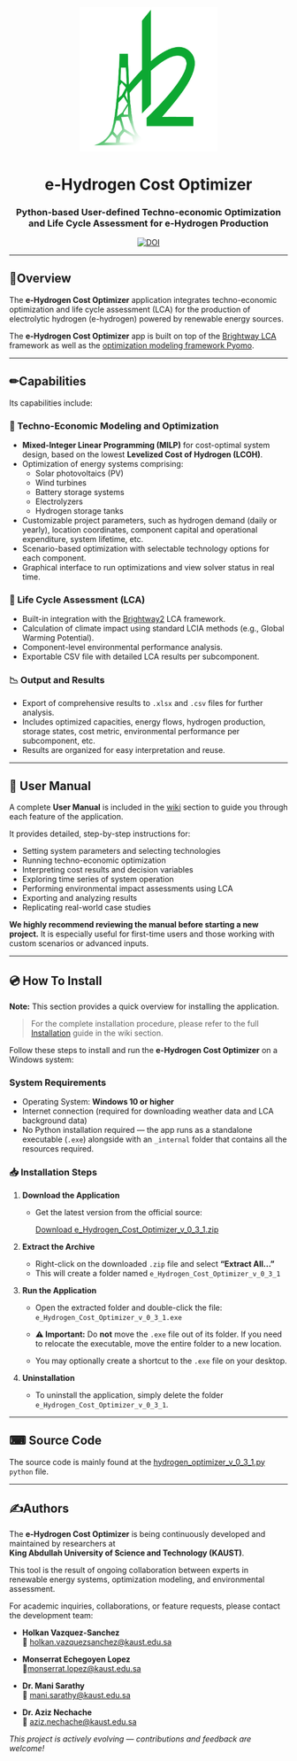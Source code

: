 <div align="center">

<img src="images/hydrogen_optimizer_logo_v1.png" alt="e-Hydrogen Cost Optimizat Logo" width="250"/>
<h1>e-Hydrogen Cost Optimizer</h1>
<h3>Python-based User-defined Techno-economic Optimization and Life Cycle Assessment for e-Hydrogen Production </h3>


[![DOI](https://zenodo.org/badge/1009494230.svg)](https://zenodo.org/badge/latestdoi/1009494230)
</div>

---

## 📑Overview
The **e-Hydrogen Cost Optimizer** application integrates techno-economic optimization and life cycle assessment (LCA) for the production of electrolytic hydrogen (e-hydrogen) powered by renewable energy sources.

The **e-Hydrogen Cost Optimizer** app is built on top of the [Brightway LCA](https://docs.brightway.dev/en/latest/) framework as well as the [optimization modeling framework Pyomo](https://www.pyomo.org/). 

---

## ✏Capabilities
 Its capabilities include:
 ### 🔧 Techno-Economic Modeling and Optimization
- **Mixed-Integer Linear Programming (MILP)** for cost-optimal system design, based on the lowest **Levelized Cost of Hydrogen (LCOH)**.
- Optimization of energy systems comprising:
  - Solar photovoltaics (PV)
  - Wind turbines
  - Battery storage systems
  - Electrolyzers
  - Hydrogen storage tanks
- Customizable project parameters, such as hydrogen demand (daily or yearly), location coordinates, component capital and operational expenditure, system lifetime, etc.
- Scenario-based optimization with selectable technology options for each component.
- Graphical interface to run optimizations and view solver status in real time.

### 🌱 Life Cycle Assessment (LCA)
- Built-in integration with the [Brightway2](https://docs.brightway.dev/en/latest/) LCA framework.
- Calculation of climate impact using standard LCIA methods (e.g., Global Warming Potential).
- Component-level environmental performance analysis.
- Exportable CSV file with detailed LCA results per subcomponent.

### 📉 Output and Results
- Export of comprehensive results to `.xlsx` and `.csv` files for further analysis.
- Includes optimized capacities, energy flows, hydrogen production, storage states,  cost metric, environmental performance per subcomponent, etc.
- Results are organized for easy interpretation and reuse.

---

## 📘 User Manual
A complete **User Manual** is included in the [wiki](https://github.com/HolkanVS/e-Hydrogen-Cost-Optimizer-v0.3/wiki) section to guide you through each feature of the application.

It provides detailed, step-by-step instructions for:

- Setting system parameters and selecting technologies
- Running techno-economic optimization
- Interpreting cost results and decision variables
- Exploring time series of system operation
- Performing environmental impact assessments using LCA
- Exporting and analyzing results
- Replicating real-world case studies

**We highly recommend reviewing the manual before starting a new project.** It is especially useful for first-time users and those working with custom scenarios or advanced inputs.

---

## 💿 How To Install
**Note:** This section provides a quick overview for installing the application.  
> For the complete installation procedure, please refer to the full [Installation](https://github.com/HolkanVS/e-Hydrogen-Cost-Optimizer-v0.3/wiki/Installation) guide in the wiki section.

Follow these steps to install and run the **e-Hydrogen Cost Optimizer** on a Windows system:

### System Requirements
- Operating System: **Windows 10 or higher**
- Internet connection (required for downloading weather data and LCA background data)
- No Python installation required — the app runs as a standalone executable (`.exe`) alongside with an `_internal` folder that contains all the resources required.

### 📥 Installation Steps

1. **Download the Application**
   - Get the latest version from the official source:

     [Download e_Hydrogen_Cost_Optimizer_v_0_3_1.zip](https://kaust-my.sharepoint.com/:u:/g/personal/vazqueh_kaust_edu_sa/EcV8zr_Tum1MrNZYRoj2_K8Bh4IKeMUboWhOfY0hlEhFdA?e=ODEOMl)

2. **Extract the Archive**
   - Right-click on the downloaded `.zip` file and select **“Extract All...”**
   - This will create a folder named `e_Hydrogen_Cost_Optimizer_v_0_3_1`

3. **Run the Application**
   - Open the extracted folder and double-click the file:
          `e_Hydrogen_Cost_Optimizer_v_0_3_1.exe`

    - **⚠ Important:** Do **not** move the `.exe` file out of its folder. If you need to relocate the executable, move the entire folder to a new location.
   - You may optionally create a shortcut to the `.exe` file on your desktop.

4. **Uninstallation**
   - To uninstall the application, simply delete the folder `e_Hydrogen_Cost_Optimizer_v_0_3_1`.

---

## ⌨ Source Code 
The source code is mainly found at the [hydrogen_optimizer_v_0_3_1.py](hydrogen_optimizer_v_0_3_1.py) `python` file. 

---

## ✍Authors
The **e-Hydrogen Cost Optimizer** is being continuously developed and maintained by researchers at  
**King Abdullah University of Science and Technology (KAUST)**.

This tool is the result of ongoing collaboration between experts in renewable energy systems, optimization modeling, and environmental assessment.

For academic inquiries, collaborations, or feature requests, please contact the development team:

- **Holkan Vazquez-Sanchez**  
  📧 [holkan.vazquezsanchez@kaust.edu.sa](mailto:holkan.vazquezsanchez@kaust.edu.sa)

- **Monserrat Echegoyen Lopez**    
  📧[monserrat.lopez@kaust.edu.sa](mailto:monserrat.lopez@kaust.edu.sa)

- **Dr. Mani Sarathy**  
  📧 [mani.sarathy@kaust.edu.sa ](mailto:mani.sarathy@kaust.edu.sa )

- **Dr. Aziz Nechache**   
  📧 [aziz.nechache@kaust.edu.sa](mailto:aziz.nechache@kaust.edu.sa )



*This project is actively evolving — contributions and feedback are welcome!*
